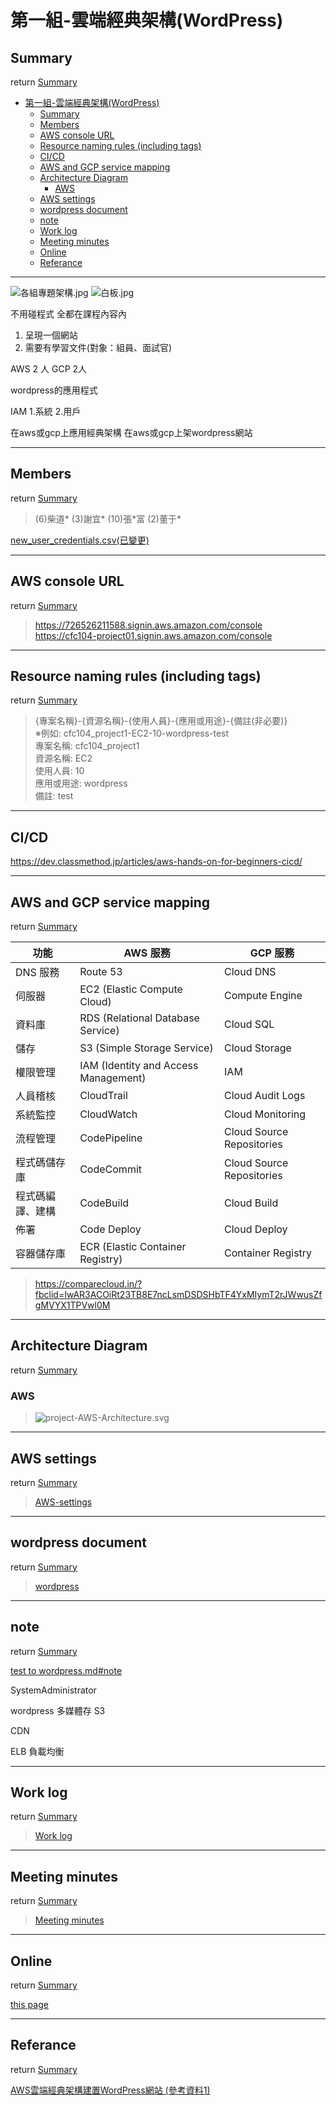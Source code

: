 # 第一組-雲端經典架構(WordPress)

## Summary
return [Summary](#summary)

- [第一組-雲端經典架構(WordPress)](#第一組-雲端經典架構wordpress)
  - [Summary](#summary)
  - [Members](#members)
  - [AWS console URL](#aws-console-url)
  - [Resource naming rules (including tags)](#resource-naming-rules-including-tags)
  - [CI/CD](#cicd)
  - [AWS and GCP service mapping](#aws-and-gcp-service-mapping)
  - [Architecture Diagram](#architecture-diagram)
    - [AWS](#aws)
  - [AWS settings](#aws-settings)
  - [wordpress document](#wordpress-document)
  - [note](#note)
  - [Work log](#work-log)
  - [Meeting minutes](#meeting-minutes)
  - [Online](#online)
  - [Referance](#referance)

-----

![各組專題架構.jpg](./assets/fig/各組專題架構.jpg)
![白板.jpg](./assets/fig/白板.jpg)

不用碰程式
全都在課程內容內
1. 呈現一個網站
2. 需要有學習文件(對象：組員、面試官)

AWS 2 人
GCP 2人

wordpress的應用程式

IAM 1.系統 2.用戶

在aws或gcp上應用經典架構
在aws或gcp上架wordpress網站

-----

## Members
return [Summary](#summary)

> (6)柴道\*
> (3)謝宜\*
> (10)張\*富
> (2)董于\*

[new_user_credentials.csv(已變更)](./assets/new_user_credentials.csv)

-----

## AWS console URL
return [Summary](#summary)

> <https://726526211588.signin.aws.amazon.com/console><br>
> <https://cfc104-project01.signin.aws.amazon.com/console><br>

-----

## Resource naming rules (including tags)
return [Summary](#summary)

> {專案名稱}-{資源名稱}-{使用人員}-{應用或用途}-{備註(非必要)}<br>
> ※例如: cfc104_project1-EC2-10-wordpress-test<br>
> 專案名稱: cfc104_project1<br>
> 資源名稱: EC2<br>
> 使用人員: 10<br>
> 應用或用途: wordpress<br>
> 備註: test<br>

-----

## CI/CD

https://dev.classmethod.jp/articles/aws-hands-on-for-beginners-cicd/

-----

## AWS and GCP service mapping
return [Summary](#summary)

功能|AWS 服務|GCP 服務
-|-|-
DNS 服務|Route 53|Cloud DNS
伺服器|EC2 (Elastic Compute Cloud)|Compute Engine
資料庫|RDS (Relational Database Service)|Cloud SQL
儲存|S3 (Simple Storage Service)|Cloud Storage
權限管理|IAM (Identity and Access Management)|IAM
人員稽核|CloudTrail|Cloud Audit Logs
系統監控|CloudWatch|Cloud Monitoring
流程管理|CodePipeline|Cloud Source Repositories
程式碼儲存庫|CodeCommit|Cloud Source Repositories 
程式碼編譯、建構|CodeBuild|Cloud Build
佈署|Code Deploy|Cloud Deploy
容器儲存庫|ECR (Elastic Container Registry)|Container Registry

> https://comparecloud.in/?fbclid=IwAR3ACOiRt23TB8E7ncLsmDSDSHbTF4YxMIymT2rJWwusZfgMVYX1TPVwl0M

-----

## Architecture Diagram
return [Summary](#summary)

### AWS
> ![project-AWS-Architecture.svg](./assets/fig/project-AWS-Architecture.svg)

-----

## AWS settings
return [Summary](#summary)

> [AWS-settings](assets/AWS-settings.md)

-----

## wordpress document
return [Summary](#summary)

> [wordpress](./assets/wordpress.md)



-----

## note
return [Summary](#summary)

[test to wordpress.md#note](assets/wordpress.md#note)

SystemAdministrator


wordpress 多媒體存 S3

CDN

ELB 負載均衡










-----

## Work log
return [Summary](#summary)

> [Work log](./assets/工作日誌.md)


-----

## Meeting minutes
return [Summary](#summary)

> [Meeting minutes](./assets/會議記錄.md)


-----

## Online
return [Summary](#summary)

[this page](https://github.com/rockexe0000/cfc104_project1)



-----

## Referance
return [Summary](#summary)

[AWS雲端經典架構建置WordPress網站 (參考資料1)](assets/AWS雲端經典架構建置WordPress網站(參考資料1).md)

